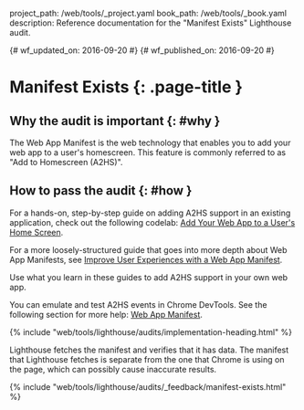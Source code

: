 project_path: /web/tools/_project.yaml
book_path: /web/tools/_book.yaml
description: Reference documentation for the "Manifest Exists" Lighthouse audit.

{# wf_updated_on: 2016-09-20 #}
{# wf_published_on: 2016-09-20 #}

# Manifest Exists  {: .page-title }

## Why the audit is important {: #why }

The Web App Manifest is the web technology that enables you to add your web app
to a user's homescreen. This feature is commonly referred to as "Add to
Homescreen (A2HS)".

## How to pass the audit {: #how }

For a hands-on, step-by-step guide on adding A2HS support in an
existing application, check out the following codelab: [Add Your Web App to a
User's Home Screen](https://codelabs.developers.google.com/codelabs/add-to-home-screen).

For a more loosely-structured guide that goes into more depth about Web App
Manifests, see [Improve User Experiences with a Web App
Manifest](/web/fundamentals/engage-and-retain/web-app-manifest).

Use what you learn in these guides to add A2HS support in your
own web app.

You can emulate and test A2HS events in Chrome DevTools. See the following
section for more help: [Web App
Manifest](/web/tools/chrome-devtools/debug/progressive-web-apps/#manifest).

{% include "web/tools/lighthouse/audits/implementation-heading.html" %}

Lighthouse fetches the manifest and verifies that it has data. The manifest that
Lighthouse fetches is separate from the one that Chrome is using on the page, which
can possibly cause inaccurate results.


{% include "web/tools/lighthouse/audits/_feedback/manifest-exists.html" %}
